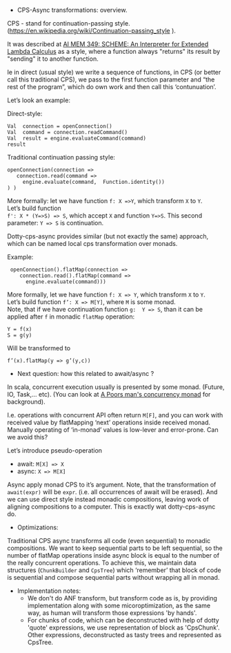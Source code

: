 
* CPS-Async transformations: overview.

CPS - stand for continuation-passing style. (https://en.wikipedia.org/wiki/Continuation-passing_style ).

It was described at [AI MEM 349: SCHEME: An Interpreter for Extended Lambda Calculus](https://dspace.mit.edu/handle/1721.1/5794) as a style, where a function always "returns" its result by "sending" it to another function. 

Ie in direct (usual style)  we write a sequence of functions, in CPS (or better call this traditional CPS), we pass to the first function parameter and “the rest of the program”, which do own work and then call this ‘contunuation’.

Let’s look an example:

Direct-style:

```
Val  connection = openConnection()
Val  command = connection.readCommand()
Val  result = engine.evaluateCommand(command)
result
```

Traditional continuation passing style:

```
openConnection(connection =>
   connection.read(command =>
     engine.evaluate(command,  Function.identity())
) )
```


More formally: let we have function  ```f: X =>Y```,  which transform ```X``` to ```Y```.  
Let’s build function  
 ``` f': X * (Y=>S) => S ```, which accept ```X``` and function ```Y=>S```.  This second parameter:  ```Y => S``` is continuation.

Dotty-cps-async provides similar (but not exactly the same) approach, which can be named local cps transformation over monads. 

Example:
```
 openConnection().flatMap(connection =>
    connection.read().flatMap(command =>
      engine.evaluate(command)))
```

More formally, let we have function ```f: X => Y```, which transform ```X``` to ```Y```.   
Let’s build function ```f’: X => M[Y]```,  where ```M``` is some monad.  
Note, that if we have continuation function  ```g:  Y => S```, than it can be applied after ```f``` in monadic ```flatMap``` operation:

```
Y = f(x)
S = g(y)
```

Will be transformed to 

```
f’(x).flatMap(y => g’(y,c))
```

* Next question: how this related to await/async ?

In scala, concurrent execution usually is presented by some monad.  (Future, IO, Task,...  etc).
(You can look at  [A Poors man's concurrency monad](https://pdfs.semanticscholar.org/d4e0/a8554588b91f7404a75bd79807c08771da22.pdf) for background).

I.e. operations with concurrent API  often return ```M[F]```, and you can work with received value by flatMapping ‘next’  operations inside received monad.  Manually operating of  ‘in-monad’ values is low-lever and error-prone.   Can we avoid this?

  Let’s introduce pseudo-operation 

 * await:  ```M[X] => X```
 * async:  ```X => M[X]```

Async apply monad CPS to it’s argument.  Note, that the transformation of ```await(expr)``` will be ```expr```.  (i.e. all occurrences of await will be erased).  And we can use direct style instead monadic compositions, leaving work of aligning compositions to a computer.  This is exactly wat dotty-cps-async do.


* Optimizations:

Traditional CPS async transforms all code (even sequential) to monadic compositions.
We want to keep sequential parts to be left sequential, so the number of flatMap operations inside async block is equal to the number of the really concurrent operations.
 To achieve this, we maintain data structures (```ChunkBuilder``` and ```CpsTree```) which ‘remember’ that block of code is sequential and compose sequential parts without wrapping all in monad.


* Implementation notes:
   * We don't do ANF transform, but transform code as is, by providing implementation along with some micoroptimization, as the same way, as human will transform those expressions 'by hands'.
   * For chunks of code, which can be deconstructed with help of dotty 'quote' expressions, we use representation of block as 'CpsChunk'. Other expressions, deconstructed as tasty trees and represented as CpsTree.
 


